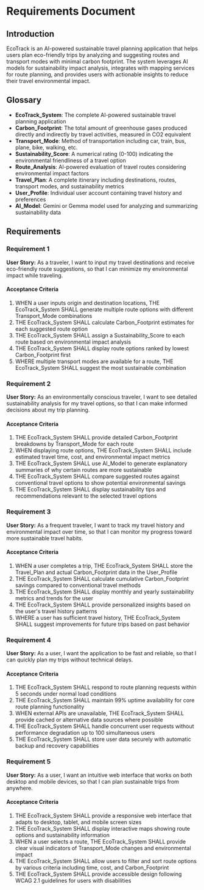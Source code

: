 # Requirements Document

## Introduction

EcoTrack is an AI-powered sustainable travel planning application that helps users plan eco-friendly trips by analyzing and suggesting routes and transport modes with minimal carbon footprint. The system leverages AI models for sustainability impact analysis, integrates with mapping services for route planning, and provides users with actionable insights to reduce their travel environmental impact.

## Glossary

- **EcoTrack_System**: The complete AI-powered sustainable travel planning application
- **Carbon_Footprint**: The total amount of greenhouse gases produced directly and indirectly by travel activities, measured in CO2 equivalent
- **Transport_Mode**: Method of transportation including car, train, bus, plane, bike, walking, etc.
- **Sustainability_Score**: A numerical rating (0-100) indicating the environmental friendliness of a travel option
- **Route_Analysis**: AI-powered evaluation of travel routes considering environmental impact factors
- **Travel_Plan**: A complete itinerary including destinations, routes, transport modes, and sustainability metrics
- **User_Profile**: Individual user account containing travel history and preferences
- **AI_Model**: Gemini or Gemma model used for analyzing and summarizing sustainability data

## Requirements

### Requirement 1

**User Story:** As a traveler, I want to input my travel destinations and receive eco-friendly route suggestions, so that I can minimize my environmental impact while traveling.

#### Acceptance Criteria

1. WHEN a user inputs origin and destination locations, THE EcoTrack_System SHALL generate multiple route options with different Transport_Mode combinations
2. THE EcoTrack_System SHALL calculate Carbon_Footprint estimates for each suggested route option
3. THE EcoTrack_System SHALL assign a Sustainability_Score to each route based on environmental impact analysis
4. THE EcoTrack_System SHALL display route options ranked by lowest Carbon_Footprint first
5. WHERE multiple transport modes are available for a route, THE EcoTrack_System SHALL suggest the most sustainable combination

### Requirement 2

**User Story:** As an environmentally conscious traveler, I want to see detailed sustainability analysis for my travel options, so that I can make informed decisions about my trip planning.

#### Acceptance Criteria

1. THE EcoTrack_System SHALL provide detailed Carbon_Footprint breakdowns by Transport_Mode for each route
2. WHEN displaying route options, THE EcoTrack_System SHALL include estimated travel time, cost, and environmental impact metrics
3. THE EcoTrack_System SHALL use AI_Model to generate explanatory summaries of why certain routes are more sustainable
4. THE EcoTrack_System SHALL compare suggested routes against conventional travel options to show potential environmental savings
5. THE EcoTrack_System SHALL display sustainability tips and recommendations relevant to the selected travel options

### Requirement 3

**User Story:** As a frequent traveler, I want to track my travel history and environmental impact over time, so that I can monitor my progress toward more sustainable travel habits.

#### Acceptance Criteria

1. WHEN a user completes a trip, THE EcoTrack_System SHALL store the Travel_Plan and actual Carbon_Footprint data in the User_Profile
2. THE EcoTrack_System SHALL calculate cumulative Carbon_Footprint savings compared to conventional travel methods
3. THE EcoTrack_System SHALL display monthly and yearly sustainability metrics and trends for the user
4. THE EcoTrack_System SHALL provide personalized insights based on the user's travel history patterns
5. WHERE a user has sufficient travel history, THE EcoTrack_System SHALL suggest improvements for future trips based on past behavior

### Requirement 4

**User Story:** As a user, I want the application to be fast and reliable, so that I can quickly plan my trips without technical delays.

#### Acceptance Criteria

1. THE EcoTrack_System SHALL respond to route planning requests within 5 seconds under normal load conditions
2. THE EcoTrack_System SHALL maintain 99% uptime availability for core route planning functionality
3. WHEN external APIs are unavailable, THE EcoTrack_System SHALL provide cached or alternative data sources where possible
4. THE EcoTrack_System SHALL handle concurrent user requests without performance degradation up to 100 simultaneous users
5. THE EcoTrack_System SHALL store user data securely with automatic backup and recovery capabilities

### Requirement 5

**User Story:** As a user, I want an intuitive web interface that works on both desktop and mobile devices, so that I can plan sustainable trips from anywhere.

#### Acceptance Criteria

1. THE EcoTrack_System SHALL provide a responsive web interface that adapts to desktop, tablet, and mobile screen sizes
2. THE EcoTrack_System SHALL display interactive maps showing route options and sustainability information
3. WHEN a user selects a route, THE EcoTrack_System SHALL provide clear visual indicators of Transport_Mode changes and environmental impact
4. THE EcoTrack_System SHALL allow users to filter and sort route options by various criteria including time, cost, and Carbon_Footprint
5. THE EcoTrack_System SHALL provide accessible design following WCAG 2.1 guidelines for users with disabilities